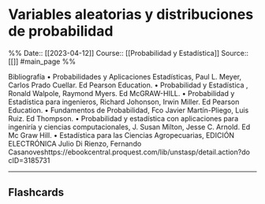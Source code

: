 # Variables aleatorias y distribuciones de probabilidad

%%
Date:: [[2023-04-12]]
Course:: [[Probabilidad y Estadística]]
Source:: [[]]
#main_page 
%%

Bibliografía
• Probabilidades y Aplicaciones Estadísticas, Paul L.
Meyer, Carlos Prado Cuellar. Ed Pearson Education.
• Probabilidad y Estadística , Ronald Walpole, Raymond
Myers. Ed McGRAW-HILL.
• Probabilidad y Estadística para ingenieros, Richard
Johonson, Irwin Miller. Ed Pearson Education.
• Fundamentos de Probabilidad, Fco Javier Martín-Pliego,
Luis Ruiz. Ed Thompson.
• Probabilidad y estadística con aplicaciones para ingeniría
y ciencias computacionales, J. Susan Milton, Jesse C.
Arnold. Ed Mc Graw Hill.
• Estadística para las Ciencias Agropecuarias, EDICIÓN
ELECTRÓNICA Julio Di Rienzo, Fernando
Casanoveshttps://ebookcentral.proquest.com/lib/unstasp/detail.action?do
cID=3185731

___
## Flashcards